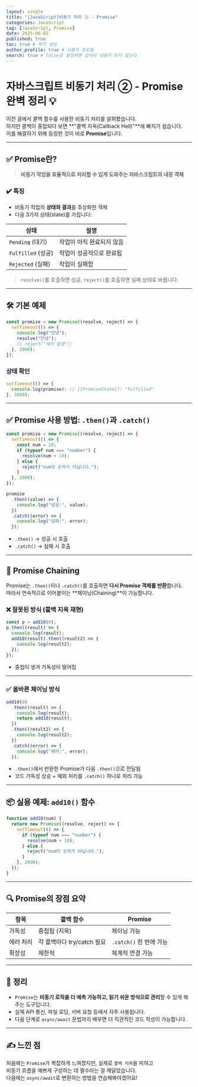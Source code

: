 ```yaml
---
layout: single
title: "[JavaScript]비동기 처리 ② - Promise"
categories: JavaScript
tag: [JavaScript, Promise]
date: 2025-06-02
published: true
toc: true # 목차 생성
author_profile: true # 사용자 프로필
search: true # false로 설정하면 검색시 내용이 뜨지 않는다.
---
```


# 자바스크립트 비동기 처리 ② - Promise 완벽 정리 💡

이전 글에서 콜백 함수를 사용한 비동기 처리를 살펴봤습니다.  
하지만 콜백이 중첩되다 보면 **"콜백 지옥(Callback Hell)"**에 빠지기 쉽습니다.  
이를 해결하기 위해 등장한 것이 바로 **Promise**입니다.

---

## ✅ Promise란?

> **비동기 작업을 효율적으로 처리할 수 있게 도와주는 자바스크립트의 내장 객체**

### ✔️ 특징

- 비동기 작업의 **상태와 결과**를 추상화한 객체
- 다음 3가지 상태(state)를 가집니다:

| 상태 | 설명 |
|------|------|
| `Pending` (대기) | 작업이 아직 완료되지 않음 |
| `Fulfilled` (성공) | 작업이 성공적으로 완료됨 |
| `Rejected` (실패) | 작업이 실패함 |

> `resolve()`를 호출하면 성공, `reject()`를 호출하면 실패 상태로 바뀝니다.

---

## 🛠️ 기본 예제

```js
const promise = new Promise((resolve, reject) => {
  setTimeout(() => {
    console.log("안녕");
    resolve("안녕");
    // reject("에러 발생");
  }, 2000);
});
```

### 상태 확인

```js
setTimeout(() => {
  console.log(promise); // [[PromiseState]]: "fulfilled"
}, 3000);
```

---

## ✅ Promise 사용 방법: `.then()`과 `.catch()`

```js
const promise = new Promise((resolve, reject) => {
  setTimeout(() => {
    const num = 10;
    if (typeof num === "number") {
      resolve(num + 10);
    } else {
      reject("num이 숫자가 아닙니다.");
    }
  }, 2000);
});

promise
  .then((value) => {
    console.log("성공:", value);
  })
  .catch((error) => {
    console.log("실패:", error);
  });
```

- `.then()` → 성공 시 호출
- `.catch()` → 실패 시 호출

---

## 🔁 Promise Chaining

Promise는 `.then()`이나 `.catch()`를 호출하면 **다시 Promise 객체를 반환**합니다.  
따라서 연속적으로 이어붙이는 **체이닝(Chaining)**이 가능합니다.

### ❌ 잘못된 방식 (콜백 지옥 재현)

```js
const p = add10(0);
p.then((result) => {
  console.log(result);
  add10(result).then((result2) => {
    console.log(result2);
  });
});
```

- 중첩이 생겨 가독성이 떨어짐

---

### ✅ 올바른 체이닝 방식

```js
add10(0)
  .then((result) => {
    console.log(result);
    return add10(result);
  })
  .then((result2) => {
    console.log(result2);
  })
  .catch((error) => {
    console.log("에러:", error);
  });
```

- `.then()`에서 반환한 Promise가 다음 `.then()`으로 전달됨
- 코드 가독성 상승 + 예외 처리를 `.catch()` 하나로 처리 가능

---

## 📦 실용 예제: `add10()` 함수

```js
function add10(num) {
  return new Promise((resolve, reject) => {
    setTimeout(() => {
      if (typeof num === "number") {
        resolve(num + 10);
      } else {
        reject("num이 숫자가 아닙니다.");
      }
    }, 2000);
  });
}
```

---

## 🔍 Promise의 장점 요약

| 항목 | 콜백 함수 | Promise |
|------|------------|---------|
| 가독성 | 중첩됨 (지옥) | 체이닝 가능 |
| 에러 처리 | 각 콜백마다 try/catch 필요 | `.catch()` 한 번에 가능 |
| 확장성 | 제한적 | 체계적 연결 가능 |

---

## 📌 정리

- `Promise`는 **비동기 로직을 더 예측 가능하고, 읽기 쉬운 방식으로 관리**할 수 있게 해주는 도구입니다.
- 실제 API 통신, 파일 로딩, 서버 요청 등에서 자주 사용됩니다.
- 다음 단계로 `async/await` 문법까지 배우면 더 직관적인 코드 작성이 가능합니다.

---

## ✍️ 느낀 점

처음에는 `Promise`가 복잡하게 느껴졌지만, 실제로 `콜백 지옥`을 피하고  
비동기 흐름을 예쁘게 구성하는 데 필수라는 걸 깨달았습니다.  
다음에는 `async/await`로 변환하는 방법을 연습해봐야겠어요!
